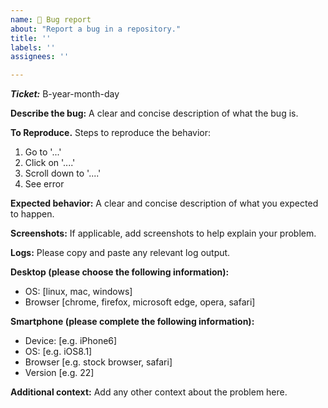 ```yaml
---
name: 🐞 Bug report
about: "Report a bug in a repository."
title: ''
labels: ''
assignees: ''

---
```


***Ticket:*** B-year-month-day

**Describe the bug:**
A clear and concise description of what the bug is.

**To Reproduce.**
Steps to reproduce the behavior:
1. Go to '...'
2. Click on '....'
3. Scroll down to '....'
4. See error

**Expected behavior:**
A clear and concise description of what you expected to happen.

**Screenshots:**
If applicable, add screenshots to help explain your problem.

**Logs:**
Please copy and paste any relevant log output.

**Desktop (please choose the following information):**
 - OS: [linux, mac, windows]
 - Browser [chrome, firefox, microsoft edge, opera, safari]

**Smartphone (please complete the following information):**
 - Device: [e.g. iPhone6]
 - OS: [e.g. iOS8.1]
 - Browser [e.g. stock browser, safari]
 - Version [e.g. 22]

**Additional context:**
Add any other context about the problem here.
